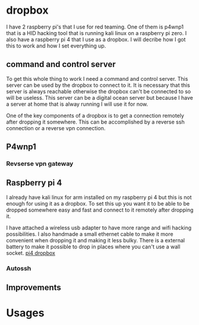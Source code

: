 # dropbox
I have 2 raspberry pi's that I use for red teaming. One of them is p4wnp1 that is a HID hacking tool that is running kali linux on a raspberry pi zero.
I also have a raspberry pi 4 that I use as a dropbox. I will decribe how I got this to work and how I set everything up.

## command and control server
To get this whole thing to work I need a command and control server.
This server can be used by the dropbox to connect to it.
It is necessary that this server is always reachable otherwise the dropbox can't be connected to so will be useless.
This server can be a digital ocean server but because I have a server at home that is alway running I will use it for now.

One of the key components of a dropbox is to get a connection remotely after dropping it somewhere.
This can be accomplished by a reverse ssh connection or a reverse vpn connection.

## P4wnp1


### Revserse vpn gateway

## Raspberry pi 4
I already have kali linux for arm installed on my raspberry pi 4 but this is not enough for using it as a dropbox.
To set this up you want it to be able to be dropped somewhere easy and fast and connect to it remotely after dropping it.

I have attached a wireless usb adapter to have more range and wifi hacking possibilities.
I also handmade a small ethernet cable to make it more convenient when dropping it and making it less bulky.
There is a external battery to make it possible to drop in places where you can't use a wall socket.
[pi4 dropbox](dropboxpi4.jpg)


### Autossh

## Improvements



# Usages
